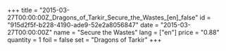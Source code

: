+++
title = "2015-03-27T00:00:00Z_Dragons_of_Tarkir_Secure_the_Wastes_[en]_false"
id = "915d2f5f-b228-4190-ade9-52e2a8056847"
date = "2015-03-27T00:00:00Z"
name = "Secure the Wastes"
lang = ["en"]
price = "0.88"
quantity = 1
foil = false
set = "Dragons of Tarkir"
+++
